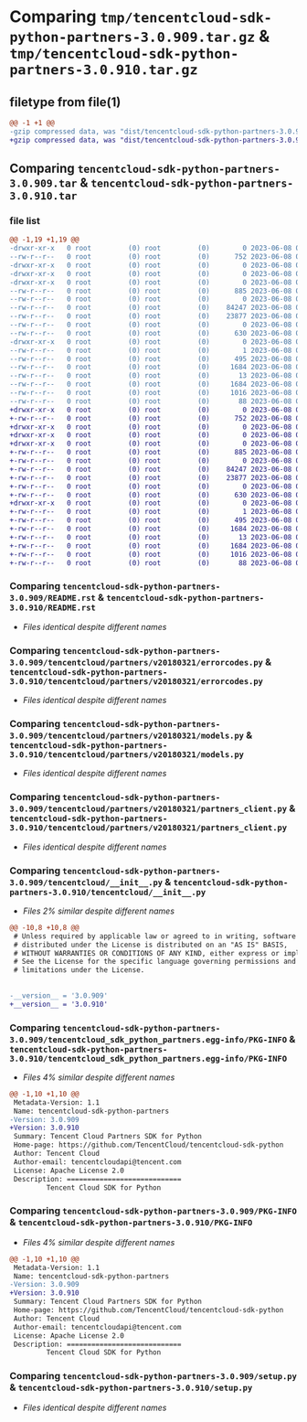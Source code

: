 # Comparing `tmp/tencentcloud-sdk-python-partners-3.0.909.tar.gz` & `tmp/tencentcloud-sdk-python-partners-3.0.910.tar.gz`

## filetype from file(1)

```diff
@@ -1 +1 @@
-gzip compressed data, was "dist/tencentcloud-sdk-python-partners-3.0.909.tar", last modified: Thu Jun  8 00:30:32 2023, max compression
+gzip compressed data, was "dist/tencentcloud-sdk-python-partners-3.0.910.tar", last modified: Thu Jun  8 09:16:49 2023, max compression
```

## Comparing `tencentcloud-sdk-python-partners-3.0.909.tar` & `tencentcloud-sdk-python-partners-3.0.910.tar`

### file list

```diff
@@ -1,19 +1,19 @@
-drwxr-xr-x   0 root         (0) root         (0)        0 2023-06-08 00:30:32.000000 tencentcloud-sdk-python-partners-3.0.909/
--rw-r--r--   0 root         (0) root         (0)      752 2023-06-08 00:30:32.000000 tencentcloud-sdk-python-partners-3.0.909/README.rst
-drwxr-xr-x   0 root         (0) root         (0)        0 2023-06-08 00:30:32.000000 tencentcloud-sdk-python-partners-3.0.909/tencentcloud/
-drwxr-xr-x   0 root         (0) root         (0)        0 2023-06-08 00:30:32.000000 tencentcloud-sdk-python-partners-3.0.909/tencentcloud/partners/
-drwxr-xr-x   0 root         (0) root         (0)        0 2023-06-08 00:30:32.000000 tencentcloud-sdk-python-partners-3.0.909/tencentcloud/partners/v20180321/
--rw-r--r--   0 root         (0) root         (0)      885 2023-06-08 00:30:32.000000 tencentcloud-sdk-python-partners-3.0.909/tencentcloud/partners/v20180321/errorcodes.py
--rw-r--r--   0 root         (0) root         (0)        0 2023-06-08 00:30:32.000000 tencentcloud-sdk-python-partners-3.0.909/tencentcloud/partners/v20180321/__init__.py
--rw-r--r--   0 root         (0) root         (0)    84247 2023-06-08 00:30:32.000000 tencentcloud-sdk-python-partners-3.0.909/tencentcloud/partners/v20180321/models.py
--rw-r--r--   0 root         (0) root         (0)    23877 2023-06-08 00:30:32.000000 tencentcloud-sdk-python-partners-3.0.909/tencentcloud/partners/v20180321/partners_client.py
--rw-r--r--   0 root         (0) root         (0)        0 2023-06-08 00:30:32.000000 tencentcloud-sdk-python-partners-3.0.909/tencentcloud/partners/__init__.py
--rw-r--r--   0 root         (0) root         (0)      630 2023-06-08 00:30:32.000000 tencentcloud-sdk-python-partners-3.0.909/tencentcloud/__init__.py
-drwxr-xr-x   0 root         (0) root         (0)        0 2023-06-08 00:30:32.000000 tencentcloud-sdk-python-partners-3.0.909/tencentcloud_sdk_python_partners.egg-info/
--rw-r--r--   0 root         (0) root         (0)        1 2023-06-08 00:30:32.000000 tencentcloud-sdk-python-partners-3.0.909/tencentcloud_sdk_python_partners.egg-info/dependency_links.txt
--rw-r--r--   0 root         (0) root         (0)      495 2023-06-08 00:30:32.000000 tencentcloud-sdk-python-partners-3.0.909/tencentcloud_sdk_python_partners.egg-info/SOURCES.txt
--rw-r--r--   0 root         (0) root         (0)     1684 2023-06-08 00:30:32.000000 tencentcloud-sdk-python-partners-3.0.909/tencentcloud_sdk_python_partners.egg-info/PKG-INFO
--rw-r--r--   0 root         (0) root         (0)       13 2023-06-08 00:30:32.000000 tencentcloud-sdk-python-partners-3.0.909/tencentcloud_sdk_python_partners.egg-info/top_level.txt
--rw-r--r--   0 root         (0) root         (0)     1684 2023-06-08 00:30:32.000000 tencentcloud-sdk-python-partners-3.0.909/PKG-INFO
--rw-r--r--   0 root         (0) root         (0)     1016 2023-06-08 00:30:32.000000 tencentcloud-sdk-python-partners-3.0.909/setup.py
--rw-r--r--   0 root         (0) root         (0)       88 2023-06-08 00:30:32.000000 tencentcloud-sdk-python-partners-3.0.909/setup.cfg
+drwxr-xr-x   0 root         (0) root         (0)        0 2023-06-08 09:16:49.000000 tencentcloud-sdk-python-partners-3.0.910/
+-rw-r--r--   0 root         (0) root         (0)      752 2023-06-08 09:16:49.000000 tencentcloud-sdk-python-partners-3.0.910/README.rst
+drwxr-xr-x   0 root         (0) root         (0)        0 2023-06-08 09:16:49.000000 tencentcloud-sdk-python-partners-3.0.910/tencentcloud/
+drwxr-xr-x   0 root         (0) root         (0)        0 2023-06-08 09:16:49.000000 tencentcloud-sdk-python-partners-3.0.910/tencentcloud/partners/
+drwxr-xr-x   0 root         (0) root         (0)        0 2023-06-08 09:16:49.000000 tencentcloud-sdk-python-partners-3.0.910/tencentcloud/partners/v20180321/
+-rw-r--r--   0 root         (0) root         (0)      885 2023-06-08 09:16:49.000000 tencentcloud-sdk-python-partners-3.0.910/tencentcloud/partners/v20180321/errorcodes.py
+-rw-r--r--   0 root         (0) root         (0)        0 2023-06-08 09:16:49.000000 tencentcloud-sdk-python-partners-3.0.910/tencentcloud/partners/v20180321/__init__.py
+-rw-r--r--   0 root         (0) root         (0)    84247 2023-06-08 09:16:49.000000 tencentcloud-sdk-python-partners-3.0.910/tencentcloud/partners/v20180321/models.py
+-rw-r--r--   0 root         (0) root         (0)    23877 2023-06-08 09:16:49.000000 tencentcloud-sdk-python-partners-3.0.910/tencentcloud/partners/v20180321/partners_client.py
+-rw-r--r--   0 root         (0) root         (0)        0 2023-06-08 09:16:49.000000 tencentcloud-sdk-python-partners-3.0.910/tencentcloud/partners/__init__.py
+-rw-r--r--   0 root         (0) root         (0)      630 2023-06-08 09:16:49.000000 tencentcloud-sdk-python-partners-3.0.910/tencentcloud/__init__.py
+drwxr-xr-x   0 root         (0) root         (0)        0 2023-06-08 09:16:49.000000 tencentcloud-sdk-python-partners-3.0.910/tencentcloud_sdk_python_partners.egg-info/
+-rw-r--r--   0 root         (0) root         (0)        1 2023-06-08 09:16:49.000000 tencentcloud-sdk-python-partners-3.0.910/tencentcloud_sdk_python_partners.egg-info/dependency_links.txt
+-rw-r--r--   0 root         (0) root         (0)      495 2023-06-08 09:16:49.000000 tencentcloud-sdk-python-partners-3.0.910/tencentcloud_sdk_python_partners.egg-info/SOURCES.txt
+-rw-r--r--   0 root         (0) root         (0)     1684 2023-06-08 09:16:49.000000 tencentcloud-sdk-python-partners-3.0.910/tencentcloud_sdk_python_partners.egg-info/PKG-INFO
+-rw-r--r--   0 root         (0) root         (0)       13 2023-06-08 09:16:49.000000 tencentcloud-sdk-python-partners-3.0.910/tencentcloud_sdk_python_partners.egg-info/top_level.txt
+-rw-r--r--   0 root         (0) root         (0)     1684 2023-06-08 09:16:49.000000 tencentcloud-sdk-python-partners-3.0.910/PKG-INFO
+-rw-r--r--   0 root         (0) root         (0)     1016 2023-06-08 09:16:49.000000 tencentcloud-sdk-python-partners-3.0.910/setup.py
+-rw-r--r--   0 root         (0) root         (0)       88 2023-06-08 09:16:49.000000 tencentcloud-sdk-python-partners-3.0.910/setup.cfg
```

### Comparing `tencentcloud-sdk-python-partners-3.0.909/README.rst` & `tencentcloud-sdk-python-partners-3.0.910/README.rst`

 * *Files identical despite different names*

### Comparing `tencentcloud-sdk-python-partners-3.0.909/tencentcloud/partners/v20180321/errorcodes.py` & `tencentcloud-sdk-python-partners-3.0.910/tencentcloud/partners/v20180321/errorcodes.py`

 * *Files identical despite different names*

### Comparing `tencentcloud-sdk-python-partners-3.0.909/tencentcloud/partners/v20180321/models.py` & `tencentcloud-sdk-python-partners-3.0.910/tencentcloud/partners/v20180321/models.py`

 * *Files identical despite different names*

### Comparing `tencentcloud-sdk-python-partners-3.0.909/tencentcloud/partners/v20180321/partners_client.py` & `tencentcloud-sdk-python-partners-3.0.910/tencentcloud/partners/v20180321/partners_client.py`

 * *Files identical despite different names*

### Comparing `tencentcloud-sdk-python-partners-3.0.909/tencentcloud/__init__.py` & `tencentcloud-sdk-python-partners-3.0.910/tencentcloud/__init__.py`

 * *Files 2% similar despite different names*

```diff
@@ -10,8 +10,8 @@
 # Unless required by applicable law or agreed to in writing, software
 # distributed under the License is distributed on an "AS IS" BASIS,
 # WITHOUT WARRANTIES OR CONDITIONS OF ANY KIND, either express or implied.
 # See the License for the specific language governing permissions and
 # limitations under the License.
 
 
-__version__ = '3.0.909'
+__version__ = '3.0.910'
```

### Comparing `tencentcloud-sdk-python-partners-3.0.909/tencentcloud_sdk_python_partners.egg-info/PKG-INFO` & `tencentcloud-sdk-python-partners-3.0.910/tencentcloud_sdk_python_partners.egg-info/PKG-INFO`

 * *Files 4% similar despite different names*

```diff
@@ -1,10 +1,10 @@
 Metadata-Version: 1.1
 Name: tencentcloud-sdk-python-partners
-Version: 3.0.909
+Version: 3.0.910
 Summary: Tencent Cloud Partners SDK for Python
 Home-page: https://github.com/TencentCloud/tencentcloud-sdk-python
 Author: Tencent Cloud
 Author-email: tencentcloudapi@tencent.com
 License: Apache License 2.0
 Description: ============================
         Tencent Cloud SDK for Python
```

### Comparing `tencentcloud-sdk-python-partners-3.0.909/PKG-INFO` & `tencentcloud-sdk-python-partners-3.0.910/PKG-INFO`

 * *Files 4% similar despite different names*

```diff
@@ -1,10 +1,10 @@
 Metadata-Version: 1.1
 Name: tencentcloud-sdk-python-partners
-Version: 3.0.909
+Version: 3.0.910
 Summary: Tencent Cloud Partners SDK for Python
 Home-page: https://github.com/TencentCloud/tencentcloud-sdk-python
 Author: Tencent Cloud
 Author-email: tencentcloudapi@tencent.com
 License: Apache License 2.0
 Description: ============================
         Tencent Cloud SDK for Python
```

### Comparing `tencentcloud-sdk-python-partners-3.0.909/setup.py` & `tencentcloud-sdk-python-partners-3.0.910/setup.py`

 * *Files identical despite different names*


